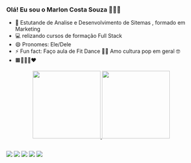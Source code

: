 ### Olá! Eu sou o Marlon Costa Souza 👨🏾‍🦲

- 🌱 Estutande de Analise e Desenvolvimento de Sitemas , formado em Marketing
- 💻 relizando cursos de formação Full Stack
- 😄 Pronomes: Ele/Dele
- ⚡ Fun fact: Faço aula de Fit Dance 💃🏾  Amo cultura pop em geral 🤓
- 🟫🏳‍🌈♒❤



<div align="center">
  <a href="https://github.com/Marloncostasouza">
  <img height="180em" src="https://github-readme-stats.vercel.app/api?username=marloncostasouza&show_icons=true&theme=dark&include_all_commits=true&count_private=true"/>
  <img height="180em" src="https://github-readme-stats.vercel.app/api/top-langs/?username=marloncostasouza&layout=compact&langs_count=7&theme=dark"/>
</div>

  ##
  
  <div> 
  <a href="https://instagram.com/marloncostasouza" target="_blank"><img src="https://img.shields.io/badge/-Instagram-%23E4405F?style=for-the-badge&logo=instagram&logoColor=white" target="_blank"></a>
 <a href="https://discord.gg/Marloncs#7373" target="_blank"><img src="https://img.shields.io/badge/Discord-7289DA?style=for-the-badge&logo=discord&logoColor=white" target="_blank"></a> 
  <a href = "mailto:marloncostasouza@gmail.com"><img src="https://img.shields.io/badge/-Gmail-%23333?style=for-the-badge&logo=gmail&logoColor=white" target="_blank"></a>
  <a href="https://www.linkedin.com/in/marloncostasouza" target="_blank"><img src="https://img.shields.io/badge/-LinkedIn-%230077B5?style=for-the-badge&logo=linkedin&logoColor=white" target="_blank"></a> 
    <a href="tel+5531995486466"><img src="https://img.shields.io/badge/WhatsApp-25D366?style=for-the-badge&logo=whatsapp&logoColor=white" target="_blank"></a>
 
</div>

##

